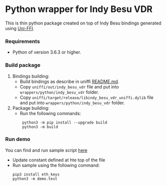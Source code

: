 # Python wrapper for Indy Besu VDR

This is thin python package created on top of Indy Besu bindings generated using [Uni-FFI](../../uniffi/README.md).

### Requirements

* Python of version 3.6.3 or higher.

### Build package

1. Bindings building:
    * Build bindings as describe in uniffi [README.md](../../uniffi/README.md).
    * Copy `uniffi/out/indy_besu_vdr` file and put into `wrappers/python/indy_besu_vdr` folder.
    * Copy `uniffi/target/release/libindy_besu_vdr_uniffi.dylib` file and put into `wrappers/python/indy_besu_vdr` folder.
2. Package building:
    * Run the following commands:
       ```
        python3 -m pip install --upgrade build
        python3 -m build
        ```

### Run demo

You can find and run sample script [here](./demo/test.py)

* Update constant defined at hte top of the file
* Run sample using the following command:
   ```
   pip3 install eth_keys
   python3 -m demo.test
   ```